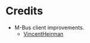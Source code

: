 Credits
=======
  - M-Bus client improvements.
    * [VincentHeirman](https://github.com/VincentHeirman)

 